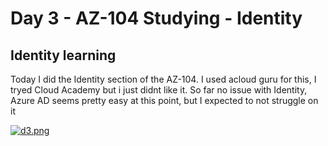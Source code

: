 <!-- This template removes the micro tutorial for a quicker post and removes images for a full template check out the 000-DAY-ARTICLE-LONG-TEMPLATE.MD-->

# Day 3 - AZ-104 Studying - Identity
## Identity learning

Today I did the Identity section of the AZ-104.
I used acloud guru for this, I tryed Cloud Academy but i just didnt like it.
So far no issue with Identity, Azure AD seems pretty easy at this point, but I expected to not struggle on it

[![d3.png](https://i.postimg.cc/HxSGySNx/d3.png)](https://postimg.cc/WFJfR7TL)
